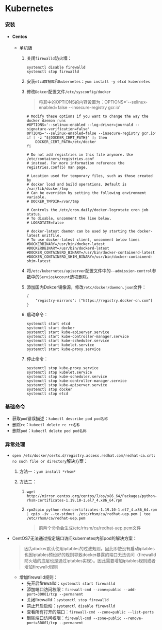 # Kubernetes

### 安装

- #### Centos

  - 单机版

    1. 关闭`firewalld`防火墙：

       ```shell
       systemctl disable firewalld
       systemctl stop firewalld
       ```

    2. 安装`etcd数据库`和`kubernetes`：`yum install -y etcd kubernetes`

    3. 修改`Dokcer`配置文件`/etc/sysconfig/docker`

       > 将其中的OPTIONS的内容设置为：OPTIONS='--selinux-enabled=false --insecure-registry gcr.io'

       ```shell
       # Modify these options if you want to change the way the docker daemon runs
       #OPTIONS='--selinux-enabled --log-driver=journald --signature-verification=false'
       OPTIONS='--selinux-enabled=false --insecure-registry gcr.io'
       if [ -z "${DOCKER_CERT_PATH}" ]; then
           DOCKER_CERT_PATH=/etc/docker
       fi
       
       # Do not add registries in this file anymore. Use /etc/containers/registries.conf
       # instead. For more information reference the registries.conf(5) man page.
       
       # Location used for temporary files, such as those created by
       # docker load and build operations. Default is /var/lib/docker/tmp
       # Can be overriden by setting the following environment variable.
       # DOCKER_TMPDIR=/var/tmp
       
       # Controls the /etc/cron.daily/docker-logrotate cron job status.
       # To disable, uncomment the line below.
       # LOGROTATE=false
       
       # docker-latest daemon can be used by starting the docker-latest unitfile.
       # To use docker-latest client, uncomment below lines
       #DOCKERBINARY=/usr/bin/docker-latest
       #DOCKERDBINARY=/usr/bin/dockerd-latest
       #DOCKER_CONTAINERD_BINARY=/usr/bin/docker-containerd-latest
       #DOCKER_CONTAINERD_SHIM_BINARY=/usr/bin/docker-containerd-shim-latest
       ```

    4. 将`/etc/kubernetes/apiserver`配置文件中的`--admission-control`参数中的`ServiceAccount`选项删除。

    5. 添加国内Dokcer镜像源，修改`/etc/docker/daemon.json`文件：

       ```shell
       {
           "registry-mirrors": ["https://registry.docker-cn.com"]
       }
       ```

    6. 启动命令：

       ```shell
       systemctl start etcd
       systemctl start docker
       systemctl start kube-apiserver.service
       systemctl start kube-controller-manager.service
       systemctl start kube-scheduler.service
       systemctl start kubelet.service
       systemctl start kube-proxy.service
       ```

    7. 停止命令：

       ```shell
       systemctl stop kube-proxy.service
       systemctl stop kubelet.service
       systemctl stop kube-scheduler.service
       systemctl stop kube-controller-manager.service
       systemctl stop kube-apiserver.service
       systemctl stop docker
       systemctl stop etcd
       ```

### 基础命令

- 获取`pod`错误描述：`kubectl describe pod pod名称`
- 删除`rc`：`kubectl delete rc rc名称`
- 删除`pod`：`kubectl delete pod pod名称`

### 异常处理

- `open /etc/docker/certs.d/registry.access.redhat.com/redhat-ca.crt: no such file or directory`解决方案：

  1. 方法一：`yum install *rhsm*`

  2. 方法二：

     1. `wget http://mirror.centos.org/centos/7/os/x86_64/Packages/python-rhsm-certificates-1.19.10-1.el7_4.x86_64.rpm`

     2. `rpm2cpio python-rhsm-certificates-1.19.10-1.el7_4.x86_64.rpm | cpio -iv --to-stdout ./etc/rhsm/ca/redhat-uep.pem | tee /etc/rhsm/ca/redhat-uep.pem`

        > 前两个命令会生成/etc/rhsm/ca/redhat-uep.pem文件

- CentOS7无法通过指定端口访问kubernetes内部pod的解决方案：

  > 因为docker默认使用iptables的过滤规则，因此即使没有启动iptables也因iptables预设好的规则导致docker暴露的端口无法访问（firewalld防火墙的底层也是通过iptables实现）。因此需要增加iptables规则或者增加firewalld规则

  - 增加firewalld规则：
    - 先开启firewalld：`systemctl start firewalld`
    - 添加端口访问权限：`firewall-cmd --zone=public --add-port=30001/tcp --permanent`
    - 关闭firewalld：`systemctl stop firewalld`
    - 禁止开启启动：`systemctl disable firewalld`
    - 查看所有打开的端口：`firewall-cmd --zone=public --list-ports`
    - 删除端口访问权限：`firewall-cmd --zone=public --remove-port=30001/tcp --permanent`